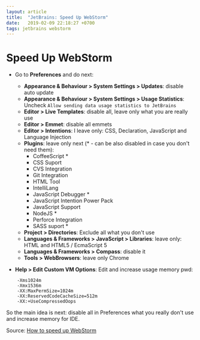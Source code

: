 ```yaml
---
layout: article
title:  "JetBrains: Speed Up WebStorm"
date:   2019-02-09 22:18:27 +0700
tags: jetbrains webstorm
---
```


# Speed Up WebStorm

- Go to **Preferences** and do next:
    - **Appearance & Behaviour > System Settings > Updates**: disable auto update
    - **Appearance & Behaviour > System Settings > Usage Statistics**: Uncheck `Allow sending data usage statistics to JetBrains`
    - **Editor > Live Templates**: disable all, leave only what you are really use
    - **Editor > Emmet**: disable all emmets
    - **Editor > Intentions**: I leave only: CSS, Declaration, JavaScript and Language Injection
    - **Plugins**: leave only next (* - can be also disabled in case you don't need them):
        - CoffeeScript *
        - CSS Suport
        - CVS Integration
        - Git Integration
        - HTML Tool
        - IntelliLang
        - JavaScript Debugger *
        - JavaScript Intention Power Pack
        - JavaScript Support
        - NodeJS *
        - Perforce Integration
        - SASS suport *
    - **Project > Directories**: Exclude all what you don't use
    - **Languages & Frameworks > JavaScript > Libraries**: leave only: HTML and HTML5 / EcmaScript 5
    - **Languages & Frameworks > Compass**: disable it
    - **Tools > WebBrowsers**: leave only Chrome

- **Help > Edit Custom VM Options**: Edit and increase usage memory pwd:

```
    -Xms1024m
    -Xmx1536m
    -XX:MaxPermSize=1024m
    -XX:ReservedCodeCacheSize=512m
    -XX:+UseCompressedOops
```

So the main idea is next: disable all in Preferences what you really don't use and increase memory for IDE.


Source: [How to speed up WebStorm](https://stackoverflow.com/questions/29388626/how-to-speed-up-webstorm)
